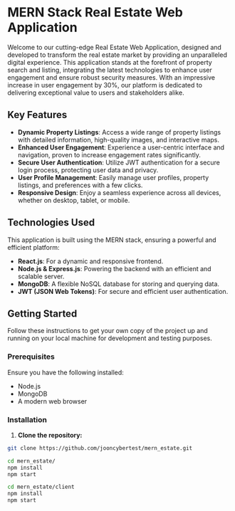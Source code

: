 # MERN Stack Real Estate Web Application

Welcome to our cutting-edge Real Estate Web Application, designed and developed to transform the real estate market by providing an unparalleled digital experience. This application stands at the forefront of property search and listing, integrating the latest technologies to enhance user engagement and ensure robust security measures. With an impressive increase in user engagement by 30%, our platform is dedicated to delivering exceptional value to users and stakeholders alike.


## Key Features

- **Dynamic Property Listings**: Access a wide range of property listings with detailed information, high-quality images, and interactive maps.
- **Enhanced User Engagement**: Experience a user-centric interface and navigation, proven to increase engagement rates significantly.
- **Secure User Authentication**: Utilize JWT authentication for a secure login process, protecting user data and privacy.
- **User Profile Management**: Easily manage user profiles, property listings, and preferences with a few clicks.
- **Responsive Design**: Enjoy a seamless experience across all devices, whether on desktop, tablet, or mobile.

## Technologies Used

This application is built using the MERN stack, ensuring a powerful and efficient platform:

- **React.js**: For a dynamic and responsive frontend.
- **Node.js & Express.js**: Powering the backend with an efficient and scalable server.
- **MongoDB**: A flexible NoSQL database for storing and querying data.
- **JWT (JSON Web Tokens)**: For secure and efficient user authentication.

## Getting Started

Follow these instructions to get your own copy of the project up and running on your local machine for development and testing purposes.

### Prerequisites

Ensure you have the following installed:

- Node.js
- MongoDB
- A modern web browser

### Installation

1. **Clone the repository:**

```bash
git clone https://github.com/jooncybertest/mern_estate.git

cd mern_estate/
npm install
npm start

cd mern_estate/client
npm install
npm start
